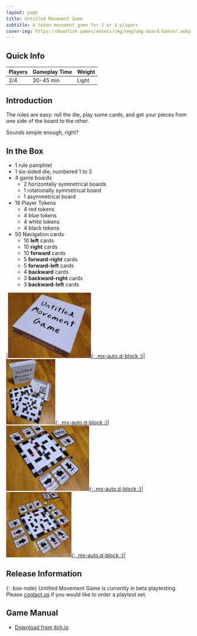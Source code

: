 ```yaml
---
layout: page
title: Untitled Movement Game
subtitle: A token movement game for 2 or 4 players
cover-img: https://deadfish.games/assets/img/umg/umg-board-banner.webp
---
```


## Quick Info

| Players | Gameplay Time | Weight |
| :------ |:--- | :--- |
| 2/4 | 30-45 min | Light |

## Introduction

The rules are easy: roll the die, play some cards, and get your pieces from one side of the board to the other.

Sounds simple enough, right?

## In the Box

- 1 rule pamphlet
- 1 six-sided die, numbered 1 to 3
- 4 game boards
  - 2 horizontally symmetrical boards
  - 1 rotationally symmetrical board
  - 1 asymmetrical board
- 16 Player Tokens
  - 4 red tokens
  - 4 blue tokens
  - 4 white tokens
  - 4 black tokens
- 50 Navigation cards
  - 10 **left** cards
  - 10 **right** cards
  - 10 **forward** cards
  - 5 **forward-right** cards
  - 5 **forward-left** cards
  - 4 **backward** cards
  - 3 **backward-right** cards
  - 3 **backward-left** cards

|[![Untitled Movement Game playtest box](/assets/img/umg/umg-box-sm.webp){: .mx-auto.d-block :}](/assets/img/umg/umg-box.webp)|[![Untitled Movement Game playtest contents](/assets/img/umg/umg-contents-sm.webp){: .mx-auto.d-block :}](/assets/img/umg/umg-contents.webp)|[![Untitled Movement Game with two players](/assets/img/umg/umg-2p-sm.webp){: .mx-auto.d-block :}](/assets/img/umg/umg-2p.webp)|[![Untitled Movement Game with four players](/assets/img/umg/umg-4p-sm.webp){: .mx-auto.d-block :}](/assets/img/umg/umg-4p.webp)|

## Release Information

{: .box-note}
Untitled Movement Game is currently in beta playtesting. Please [contact us](/about-us) if you would like to order a playtest set.

## Game Manual

- [Download from itch.io](https://dead-fish-games.itch.io/umg)
